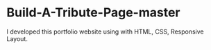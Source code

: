# Build-A-Tribute-Page-master
I developed this portfolio website using with HTML, CSS, Responsive Layout.
